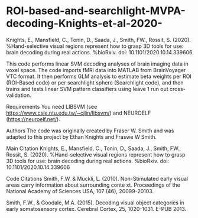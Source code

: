 # ROI-based-and-searchlight-MVPA-decoding-Knights-et-al-2020-
Knights, E., Mansfield, C., Tonin, D., Saada, J., Smith, FW., Rossit, S. (2020). %Hand-selective visual regions represent how to grasp 3D tools for use: brain decoding during real actions. %bioRxiv. doi: 10.1101/2020.10.14.339606

This code performs linear SVM decoding analyses of brain imaging data in voxel space. The code imports fMRi data into MATLAB from BrainVoyager VTC format. It then performs GLM analysis to estimate beta weights per ROI (ROI-Based code) or per searchlight sphere (Searchlight code), and then trains and tests linear SVM pattern classifiers using leave 1 run out cross-validation.

Requirements
You need LIBSVM (see https://www.csie.ntu.edu.tw/~cjlin/libsvm/) and NEUROELF (https://neuroelf.net/).

Authors
The code was originally created by Fraser W. Smith and was adapted to this project by Ethan Knights and Fraswe W Smith.

Main Citation
Knights, E., Mansfield, C., Tonin, D., Saada, J., Smith, FW., Rossit, S. (2020). %Hand-selective visual regions represent how to grasp 3D tools for use: brain decoding during real actions. %bioRxiv. doi: 10.1101/2020.10.14.339606

Code Citations
Smith, F.W. & Muckli, L. (2010). Non-Stimulated early visual areas carry information about surrounding conte xt. Proceedings of the National Academy of Sciences USA, 107 (46), 20099-20103.

Smith, F.W., & Goodale, M.A. (2015). Decoding visual object categories in early somatosensory cortex. Cerebral Cortex, 25, 1020-1031. E-PUB 2013.

